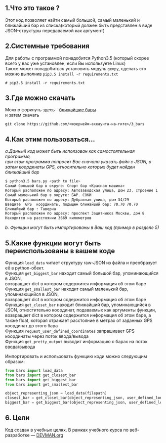 ## 1.Что это такое ?

Этот код позволяет найти самый большой, самый маленький и ближайший бар из списка(который должен быть представлен в виде JSON-структуры передаваемой как аргумент) 

## 2.Системные требования
Для работы с программой понадобится Python3.5 (который скорее всего у вас уже установлен, если Вы используете Linux)  
Также может понадобиться установить модуль `geopy`, сделать это можно выполнив `pip3.5 install -r requirements.txt`
```
# pip3.5 install -r requirements.txt
```

## 3.Где можно скачать  
Можно форкнуть здесь - [ближайшие бары](https://github.com/aligang/3_bars)  
и затем скачать 
```
git clone https://github.com/<юзернейм-аккаунта-на-гите>/3_bars
```

## 4.Как этим пользоваться...  
*a.Данный код может быть исползован как самостоятельная программа,*  
*при этом программа попросит Вас  сначала указать файл с JSON, а затем координаты GPS, относительно которых будет найден ближайший бар*

```bash
$ python3.5 bars.py <path to file>
Самый большой бар в округе: Спорт бар «Красная машина»
Который расположен по адресу: Автозаводская улица, дом 23, строение 1
Самый маленький бар в округе: БАР. СОКИ
Который расположен по адресу: Дубравная улица, дом 34/29
Введите  GPS  координаты, подыщем ближайший бар: 70.70 70.70
Ближайший бар : Таверна
Который расположен по адресу: проспект Защитников Москвы, дом 8
Находится на расстоянии 3669 километров

```
*b. Функции могут быть импортированы в Ваш код (пример в разделе 5)*


## 5.Какие функции могут быть переиспользованы в вашем коде
Функция `load_data` читает структуру raw-JSON из файла и преобразует её в python-обект.  
Функция `get_biggest_bar` находит самый большой бар, упоминающийся в JSON,  
возвращает dict в котором содержится информация об этом баре  
Функция `get_smallest_bar` находит самый маленький бар, упоминающийся в JSON,  
возвращает dict в котором содержится информация об этом баре  
Функция `get_сloset_bar` находит ближайший бар, упоминающийся в JSON, отностительно координат, подаваемых как аргументы функции,  
возвращает dict в котором содержится информация об этом баре, а также float, которая отражает расстояние в метрах от заданных GPS координат до этого бара  
Функция `request_user_defined_coordinates` запрашивает GPS координаты через поток ввода/вывода  
Функция `get_pretty_output` выводит информацию о барах на поток ввода/вывода


Импортировать и использовать функцию коди можно  следующим образом:  
```python
from bars import load_data
from bars import get_closest_bar
from bars import get_biggest_bar
from bars import get_smallest_bar

object_representing_json = load_data(filepath)
closest_bar = get_closet_bar(object_representing_json, user_defined_longitude, user_defined_latitude)
biggest_bar = get_biggest_bar(object_representing_json, user_defined_longitude, user_defined_latitude)
```

## 6. Цели
Код создан в учебных целях. В рамках учебного курса по веб-разработке ― [DEVMAN.org](https://devman.org)
